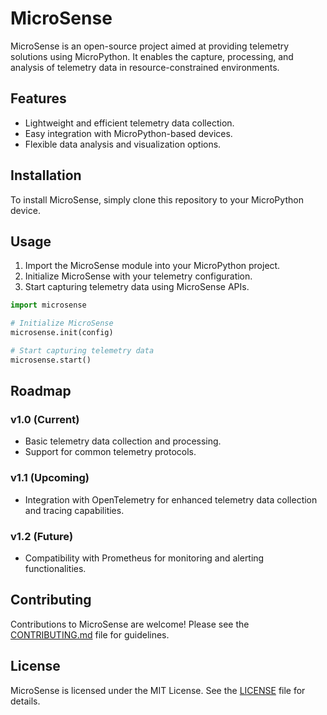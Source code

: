 # MicroSense

MicroSense is an open-source project aimed at providing telemetry solutions using MicroPython. It enables the capture, processing, and analysis of telemetry data in resource-constrained environments.

## Features

- Lightweight and efficient telemetry data collection.
- Easy integration with MicroPython-based devices.
- Flexible data analysis and visualization options.

## Installation

To install MicroSense, simply clone this repository to your MicroPython device.

## Usage

1. Import the MicroSense module into your MicroPython project.
2. Initialize MicroSense with your telemetry configuration.
3. Start capturing telemetry data using MicroSense APIs.

```python
import microsense

# Initialize MicroSense
microsense.init(config)

# Start capturing telemetry data
microsense.start()
```

## Roadmap

### v1.0 (Current)

- Basic telemetry data collection and processing.
- Support for common telemetry protocols.

### v1.1 (Upcoming)

- Integration with OpenTelemetry for enhanced telemetry data collection and tracing capabilities.

### v1.2 (Future)

- Compatibility with Prometheus for monitoring and alerting functionalities.

## Contributing

Contributions to MicroSense are welcome! Please see the [CONTRIBUTING.md](CONTRIBUTING.md) file for guidelines.

## License

MicroSense is licensed under the MIT License. See the [LICENSE](LICENSE) file for details.
